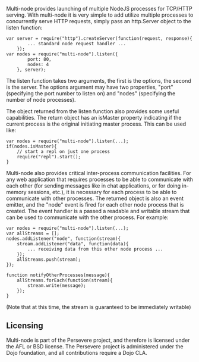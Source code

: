 Multi-node provides launching of multiple NodeJS processes for TCP/HTTP serving.
With multi-node it is very simple to add utilize multiple processes to concurrently
serve HTTP requests, simply pass an http.Server object to the listen function:

    var server = require("http").createServer(function(request, response){
            ... standard node request handler ...
        });
    var nodes = require("multi-node").listen({
    		port: 80, 
    		nodes: 4
    	}, server);

The listen function takes two arguments, the first is the options, the second is the 
server.  The options argument may have two properties, "port" (specifying the 
port number to listen on) and "nodes" (specifying the number of node processes).

The object returned from the listen function also provides some useful capabilities. 
The return object has an isMaster property indicating if the current process is the 
original initiating master process. This can be used like:

    var nodes = require("multi-node").listen(...);
    if(nodes.isMaster){
        // start a repl on just one process
        require("repl").start();
    }

Multi-node also provides critical inter-process communication facilities. For any web
application that requires processes to be able to communicate with each other 
(for sending messages like in chat applications, or for doing in-memory sessions, etc.),
it is necessary for each process to be able to communicate with other processes.
The returned object is also an event emitter, and the "node" event is fired for each
other node process that is created. The event handler is a passed a readable and 
writable stream that can be used to communicate with the other process. For example:

    var nodes = require("multi-node").listen(...);
    var allStreams = [];
    nodes.addListener("node", function(stream){
        stream.addListener("data", function(data){
            ... receiving data from this other node process ...
        });
        allStreams.push(stream);
    });
    
    function notifyOtherProcesses(message){
        allStreams.forEach(function(stream){
            stream.write(message);
        });
    }

(Note that at this time, the stream is guaranteed to be immediately writable)

Licensing
--------

Multi-node is part of the Persevere project, and therefore is licensed under the
AFL or BSD license. The Persevere project is administered under the Dojo foundation,
and all contributions require a Dojo CLA.
 